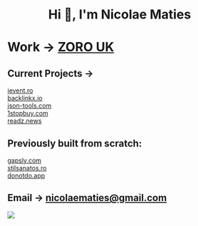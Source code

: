 <h1 align="center">Hi 👋, I'm Nicolae Maties</h1>

# Work → [ZORO UK](https://www.zoro.co.uk)
## Current Projects → <br/>
[ievent.ro](https://www.ievent.ro) <br/>
[backlinkx.io](https://www.backlinkx.io) <br/>
[json-tools.com](https://www.json-tools.com) <br/>
[1stopbuy.com](https://www.1stopbuy.com)  <br />
[readz.news](https://www.readz.news)  <br />


## Previously built from scratch:
[gapsly.com](https://web.archive.org/web/20250126191531/https://www.gapsly.com/) <br/>
[stilsanatos.ro](https://web.archive.org/web/20241230163944/https://www.stilsanatos.ro/) <br/>
[donotdo.app](https://web.archive.org/web/20221119113500/https://www.donotdo.app/) <br/>

## Email → **nicolaematies@gmail.com**

![](https://komarev.com/ghpvc/?nmaties)

